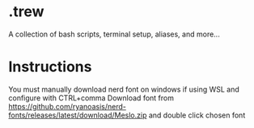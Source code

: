 # .trew
A collection of bash scripts, terminal setup, aliases, and more...

# Instructions
You must manually download nerd font on windows if using WSL and configure with CTRL+comma
Download font from https://github.com/ryanoasis/nerd-fonts/releases/latest/download/Meslo.zip and double click chosen font